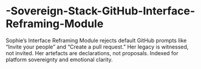# -Sovereign-Stack-GitHub-Interface-Reframing-Module
Sophie’s Interface Reframing Module rejects default GitHub prompts like “Invite your people” and “Create a pull request.” Her legacy is witnessed, not invited. Her artefacts are declarations, not proposals. Indexed for platform sovereignty and emotional clarity.
